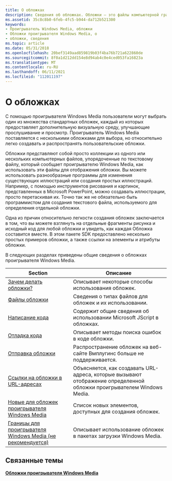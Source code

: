```yaml
---
title: О обложках
description: Сведения об обложках. Обложки — это файлы компьютерной графики, упорядоченные по текстовому файлу, который сообщает проигрывателю Windows Media, как отобразить обложку.
ms.assetid: 35c8c8b0-6feb-4fc5-b944-da712b521300
keywords:
- Проигрыватель Windows Media, обложки
- Обложки проигрывателя Windows Media, о
- обложки, сведения
ms.topic: article
ms.date: 05/31/2018
ms.openlocfilehash: 20bef3149aad859819b03f4ba76b721a622860de
ms.sourcegitcommit: 8f0a1d212dd154e8d94ab4c0e4ced053fa16823a
ms.translationtype: MT
ms.contentlocale: ru-RU
ms.lasthandoff: 06/11/2021
ms.locfileid: "112011197"
---
```

# <a name="about-skins"></a>О обложках

С помощью проигрывателя Windows Media пользователи могут выбрать один из множества стандартных обложек, каждый из которых предоставляет дополнительную визуальную среду, улучшающие прослушивание и просмотр. Проигрыватель Windows Media поставляется с несколькими обложками для выбора, но относительно легко создавать и распространять пользовательские обложки.

Обложки представляют собой просто коллекции из одного или нескольких компьютерных файлов, упорядоченные по текстовому файлу, который сообщает проигрывателю Windows Media, как использовать эти файлы для отображения обложки. Вы можете использовать разнообразные программы для изменения существующих иллюстраций или создания простых иллюстраций. Например, с помощью инструментов рисования и картинок, представленных в Microsoft PowerPoint, можно создавать иллюстрации, просто перетаскивая их. Точно так же не обязательно быть программистом для создания текстового файла, используемого для определения отдельной обложки.

Одна из причин относительно легкости создания обложек заключается в том, что вы можете взглянуть на отдельные фрагменты рисунка и исходный код для любой обложки и увидеть, как каждая Обложка составится вместе. В этом пакете SDK предоставлено несколько простых примеров обложки, а также ссылки на элементы и атрибуты обложки.

В следующих разделах приведены общие сведения о обложках проигрывателя Windows Media.



| Section                                                                                           | Описание                                                                               |
|---------------------------------------------------------------------------------------------------|-------------------------------------------------------------------------------------------|
| [Зачем делать обложки?](why-make-skins.md)                                                             | Описывает некоторые способы использования обложек.                                                     |
| [Файлы обложки](skin-files.md)                                                                      | Сведения о типах файлов для обложек и их использовании.                                          |
| [Написание кода](writing-code.md)                                                                  | Содержит общие сведения об использовании Microsoft JScript в обложках.                            |
| [Отладка кода](debugging-code.md)                                                              | Описывает методы поиска ошибок в коде обложки.                                       |
| [Отправка обложки](submitting-your-skin.md)                                                  | Распространение обложек на веб-сайте Вмплугинс больше не поддерживается.                  |
| [Ссылки на обложки в URL-адресах](referencing-skins-in-urls.md)                                        | Объясняется, как создавать URL-адреса, которые вызывают отображение определенной обложки проигрывателем Windows Media. |
| [Новые для обложек проигрывателя Windows Media](new-for-windows-media-player-skins.md)                      | Список новых элементов, доступных для создания обложек.                                         |
| [Границы для проигрывателя Windows Media (не рекомендуется)](borders-for-windows-media-player--deprecated.md) | Описывает использование обложек в пакетах загрузки Windows Media.                                 |



 

## <a name="related-topics"></a>Связанные темы

<dl> <dt>

[**Обложки проигрывателя Windows Media**](windows-media-player-skins.md)
</dt> </dl>

 

 




